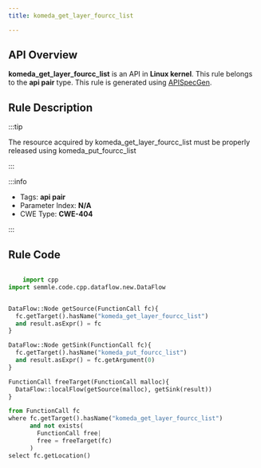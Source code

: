 ```yaml
---
title: komeda_get_layer_fourcc_list

---
```



## API Overview
**komeda_get_layer_fourcc_list** is an API in **Linux kernel**. This rule belongs to the **api pair** type. This rule is generated using [APISpecGen](../../tools/APISpecGen).
## Rule Description

:::tip

The resource acquired by komeda_get_layer_fourcc_list must be properly released using komeda_put_fourcc_list

:::

:::info

- Tags: **api pair**
- Parameter Index: **N/A**
- CWE Type: **CWE-404**

:::

## Rule Code
```python

    import cpp
import semmle.code.cpp.dataflow.new.DataFlow


DataFlow::Node getSource(FunctionCall fc){
  fc.getTarget().hasName("komeda_get_layer_fourcc_list")
  and result.asExpr() = fc
}

DataFlow::Node getSink(FunctionCall fc){
  fc.getTarget().hasName("komeda_put_fourcc_list")
  and result.asExpr() = fc.getArgument(0)
}

FunctionCall freeTarget(FunctionCall malloc){
  DataFlow::localFlow(getSource(malloc), getSink(result))
}

from FunctionCall fc
where fc.getTarget().hasName("komeda_get_layer_fourcc_list")
      and not exists(
        FunctionCall free| 
        free = freeTarget(fc)
      )
select fc.getLocation()

    
```